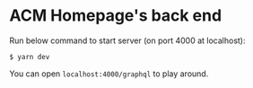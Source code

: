 ACM Homepage's back end
===============================================================================

Run below command to start server (on port 4000 at localhost):
``` shell
$ yarn dev
```

You can open `localhost:4000/graphql` to play around.
